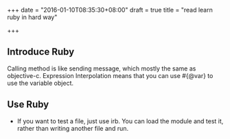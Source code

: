 +++
date = "2016-01-10T08:35:30+08:00"
draft = true
title = "read learn ruby in hard way"

+++



## Introduce Ruby

Calling method is like sending message, which mostly the same as objective-c. Expression Interpolation means that you can use #{@var} to use the variable object.

## Use Ruby

* If you want to test a file, just use irb. You can load the module and test it, rather than writing another file and run.
